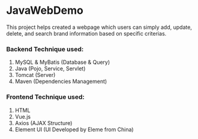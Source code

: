 # JavaWebDemo

This project helps created a webpage which users can simply add, update, delete, and search brand information based on specific criterias. 

### Backend Technique used:
1. MySQL & MyBatis (Database & Query)
2. Java (Pojo, Service, Servlet)
3. Tomcat (Server)
4. Maven (Dependencies Management)

### Frontend Technique used:
1. HTML
2. Vue.js
3. Axios (AJAX Structure)
4. Element UI (UI Developed by Eleme from China)
